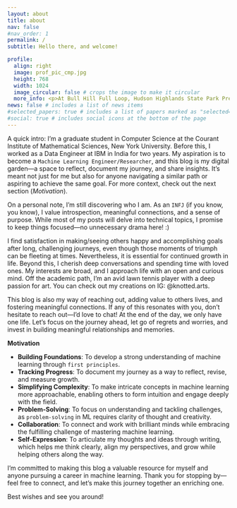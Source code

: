 ```yaml
---
layout: about
title: about
nav: false
#nav_order: 1
permalink: /
subtitle: Hello there, and welcome!

profile:
  align: right
  image: prof_pic_cmp.jpg
  height: 768
  width: 1024
  image_circular: false # crops the image to make it circular
  more_info: <p>At Bull Hill Full Loop, Hudson Highlands State Park Preserve, New York</p>
news: false # includes a list of news items
#selected_papers: true # includes a list of papers marked as "selected={true}"
#social: true # includes social icons at the bottom of the page
---
```


A quick intro: I’m a graduate student in Computer Science at the Courant Institute of Mathematical Sciences, New York University. Before this, I worked as a Data Engineer at IBM in India for two years. My aspiration is to become a `Machine Learning Engineer/Researcher`, and this blog is my digital garden—a space to reflect, document my journey, and share insights. It’s meant not just for me but also for anyone navigating a similar path or aspiring to achieve the same goal. For more context, check out the next section (_Motivation_).

On a personal note, I’m still discovering who I am. As an `INFJ` (if you know, you know), I value introspection, meaningful connections, and a sense of purpose. While most of my posts will delve into technical topics, I promise to keep things focused—no unnecessary drama here! :)

I find satisfaction in making/seeing others happy and accomplishing goals after long, challenging journeys, even though those moments of triumph can be fleeting at times. Nevertheless, it is essential for continued growth in life. Beyond this, I cherish deep conversations and spending time with loved ones. My interests are broad, and I approach life with an open and curious mind. Off the academic path, I’m an avid lawn tennis player with a deep passion for art. You can check out my creations on IG: @knotted.arts.

This blog is also my way of reaching out, adding value to others lives, and fostering meaningful connections. If any of this resonates with you, don’t hesitate to reach out—I’d love to chat! At the end of the day, we only have one life. Let’s focus on the journey ahead, let go of regrets and worries, and invest in building meaningful relationships and memories.

**Motivation**

- **Building Foundations**: To develop a strong understanding of machine learning through `first principles`.
- **Tracking Progress**: To document my journey as a way to reflect, revise, and measure growth.
- **Simplifying Complexity**: To make intricate concepts in machine learning more approachable, enabling others to form intuition and engage deeply with the field.
- **Problem-Solving**: To focus on understanding and tackling challenges, as `problem-solving` in ML requires clarity of thought and creativity.
- **Collaboration**: To connect and work with brilliant minds while embracing the fulfilling challenge of mastering machine learning.
- **Self-Expression**: To articulate my thoughts and ideas through writing, which helps me think clearly, align my perspectives, and grow while helping others along the way.

I’m committed to making this blog a valuable resource for myself and anyone pursuing a career in machine learning. Thank you for stopping by—feel free to connect, and let’s make this journey together an enriching one.

Best wishes and see you around!
